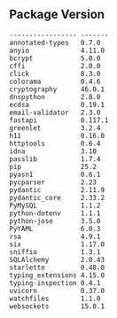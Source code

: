 ## Package           Version
    ----------------- -------
    annotated-types   0.7.0
    anyio             4.11.0
    bcrypt            5.0.0
    cffi              2.0.0
    click             8.3.0
    colorama          0.4.6
    cryptography      46.0.1
    dnspython         2.8.0
    ecdsa             0.19.1
    email-validator   2.3.0
    fastapi           0.117.1
    greenlet          3.2.4
    h11               0.16.0
    httptools         0.6.4
    idna              3.10
    passlib           1.7.4
    pip               25.2
    pyasn1            0.6.1
    pycparser         2.23
    pydantic          2.11.9
    pydantic_core     2.33.2
    PyMySQL           1.1.2
    python-dotenv     1.1.1
    python-jose       3.5.0
    PyYAML            6.0.3
    rsa               4.9.1
    six               1.17.0
    sniffio           1.3.1
    SQLAlchemy        2.0.43
    starlette         0.48.0
    typing_extensions 4.15.0
    typing-inspection 0.4.1
    uvicorn           0.37.0
    watchfiles        1.1.0
    websockets        15.0.1
